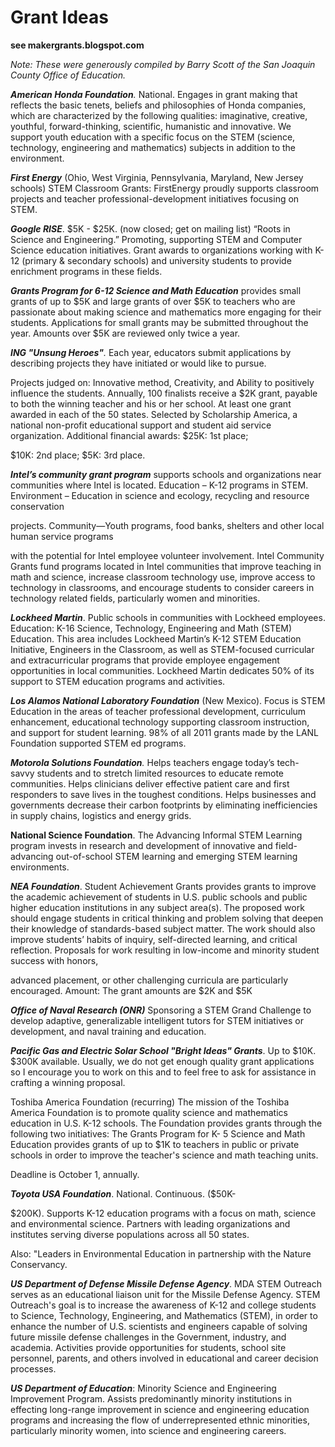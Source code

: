 # Grant Ideas

**see makergrants.blogspot.com**

_Note: These were generously compiled by Barry Scott of the San Joaquin County Office of Education._

_**American Honda Foundation**._ National. Engages in grant making that reflects the basic tenets, beliefs and philosophies of Honda companies, which are characterized by the following qualities: imaginative, creative, youthful, forward-thinking, scientific, humanistic and innovative. We support youth education with a specific focus on the STEM (science, technology, engineering and mathematics) subjects in addition to the environment.

_**First Energy**_ (Ohio, West Virginia, Pennsylvania, Maryland, New Jersey schools) STEM Classroom Grants: FirstEnergy proudly supports classroom projects and teacher professional-development initiatives focusing on STEM.

_**Google RISE**_. $5K - $25K. (now closed; get on mailing list) “Roots in Science and Engineering.” Promoting, supporting STEM and Computer Science education initiatives. Grant awards to organizations working with K-12 (primary & secondary schools) and university students to provide enrichment programs in these fields.

_**Grants Program for 6-12 Science and Math Education**_ provides small grants of up to $5K and large grants of over $5K to teachers who are passionate about making science and mathematics more engaging for their students. Applications for small grants may be submitted throughout the year. Amounts over $5K are reviewed only twice a year.

_**ING "Unsung Heroes"**._ Each year, educators submit applications by describing projects they have initiated or would like to pursue.

Projects judged on: Innovative method, Creativity, and Ability to positively influence the students. Annually, 100 finalists receive a $2K grant, payable to both the winning teacher and his or her school. At least one grant awarded in each of the 50 states. Selected by Scholarship America, a national non-profit educational support and student aid service organization. Additional financial awards: $25K: 1st place;

$10K: 2nd place; $5K: 3rd place.

_**Intel’s community grant program**_ supports schools and organizations near communities where Intel is located. Education – K-12 programs in STEM. Environment – Education in science and ecology, recycling and resource conservation

projects. Community—Youth programs, food banks, shelters and other local human service programs

with the potential for Intel employee volunteer involvement. Intel Community Grants fund programs located in Intel communities that improve teaching in math and science, increase classroom technology use, improve access to technology in classrooms, and encourage students to consider careers in technology related fields, particularly women and minorities.

_**Lockheed Martin**_. Public schools in communities with Lockheed employees. Education: K-16 Science, Technology, Engineering and Math (STEM) Education. This area includes Lockheed Martin’s K-12 STEM Education Initiative, Engineers in the Classroom, as well as STEM-focused curricular and extracurricular programs that provide employee engagement opportunities in local communities. Lockheed Martin dedicates 50% of its support to STEM education programs and activities.

_**Los Alamos National Laboratory Foundation**_ (New Mexico). Focus is STEM Education in the areas of teacher professional development, curriculum enhancement, educational technology supporting classroom instruction, and support for student learning. 98% of all 2011 grants made by the LANL Foundation supported STEM ed programs.

_**Motorola Solutions Foundation**._ Helps teachers engage today’s tech- savvy students and to stretch limited resources to educate remote communities. Helps clinicians deliver effective patient care and first responders to save lives in the toughest conditions. Helps businesses and governments decrease their carbon footprints by eliminating inefficiencies in supply chains, logistics and energy grids.

**National Science Foundation**. The Advancing Informal STEM Learning program invests in research and development of innovative and field- advancing out-of-school STEM learning and emerging STEM learning environments.

_**NEA Foundation**_. Student Achievement Grants provides grants to improve the academic achievement of students in U.S. public schools and public higher education institutions in any subject area(s). The proposed work should engage students in critical thinking and problem solving that deepen their knowledge of standards-based subject matter. The work should also improve students’ habits of inquiry, self-directed learning, and critical reflection. Proposals for work resulting in low-income and minority student success with honors,

advanced placement, or other challenging curricula are particularly encouraged. Amount: The grant amounts are $2K and $5K

_**Office of Naval Research (ONR)**_ Sponsoring a STEM Grand Challenge to develop adaptive, generalizable intelligent tutors for STEM initiatives or development, and naval training and education.

_**Pacific Gas and Electric Solar School "Bright Ideas" Grants**_. Up to $10K. $300K available. Usually, we do not get enough quality grant applications so I encourage you to work on this and to feel free to ask for assistance in crafting a winning proposal.

Toshiba America Foundation (recurring) The mission of the Toshiba America Foundation is to promote quality science and mathematics education in U.S. K-12 schools. The Foundation provides grants through the following two initiatives: The Grants Program for K- 5 Science and Math Education provides grants of up to $1K to teachers in public or private schools in order to improve the teacher's science and math teaching units.

Deadline is October 1, annually.

_**Toyota USA Foundation**_. National. Continuous. ($50K-

$200K). Supports K-12 education programs with a focus on math, science and environmental science. Partners with leading organizations and institutes serving diverse populations across all 50 states.

Also: "Leaders in Environmental Education in partnership with the Nature Conservancy.

_**US Department of Defense Missile Defense Agency**_. MDA STEM Outreach serves as an educational liaison unit for the Missile Defense Agency. STEM Outreach's goal is to increase the awareness of K-12 and college students to Science, Technology, Engineering, and Mathematics (STEM), in order to enhance the number of U.S. scientists and engineers capable of solving future missile defense challenges in the Government, industry, and academia. Activities provide opportunities for students, school site personnel, parents, and others involved in educational and career decision processes.

_**US Department of Education**_: Minority Science and Engineering Improvement Program. Assists predominantly minority institutions in effecting long-range improvement in science and engineering education programs and increasing the flow of underrepresented ethnic minorities, particularly minority women, into science and engineering careers.
